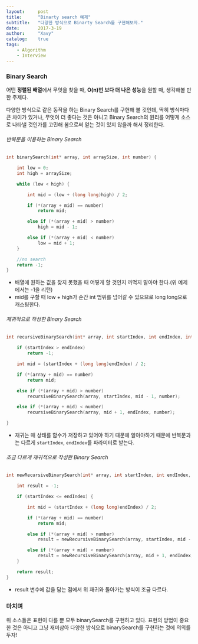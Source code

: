 ```yaml
---
layout:     post
title:      "Binarty search 예제"
subtitle:   "다양한 방식으로 Binarty Search를 구현해보자."
date:       2017-3-19
author:     "Xavy"
catalog:    true
tags:
    - Algorithm
    - Interview
---
```


### Binary Search

어떤 **정렬된 배열**에서 무엇을 찾을 때, **O(n)번 보다 더 나은 성능**을 원할 때, 생각해볼 만한 주제다.

다양한 방식으로 같은 동작을 하는 Binary Search를 구현해 볼 것인데, 딱히 방식마다 큰 차이가 있거나, 무엇이 더 좋다는 것은 아니고 Binary Search의 원리를 어떻게 소스로 나타낼 것인가를 고민해 봄으로써 얻는 것이 있지 않을까 해서 정리한다.

###### 반복문을 이용하는 Binary Search

```c++
int binarySearch(int* array, int arraySize, int number) {

	int low = 0;
	int high = arraySize;

	while (low < high) {

		int mid = (low + (long long)high) / 2;

		if (*(array + mid) == number)
			return mid;

		else if (*(array + mid) > number)
			high = mid - 1;

		else if (*(array + mid) < number)
			low = mid + 1;
	}

	//no search
	return -1;
}
```

- 배열에 원하는 값을 찾지 못했을 때 어떻게 할 것인지 까먹지 말아야 한다.(위 예제에서는 -1을 리턴)
- mid를 구할 때 low + high가 순간 int 범위를 넘어갈 수 있으므로 long long으로 캐스팅한다.

###### 재귀적으로 작성한 Binary Search

```C++
int recursiveBinarySearch(int* array, int startIndex, int endIndex, int number) {

	if (startIndex > endIndex)
		return -1;

	int mid = (startIndex + (long long)endIndex) / 2;

	if (*(array + mid) == number)
		return mid;

	else if (*(array + mid) > number)
		recursiveBinarySearch(array, startIndex, mid - 1, number);

	else if (*(array + mid) < number)
		recursiveBinarySearch(array, mid + 1, endIndex, number);

}
```

- 재귀는 매 상태를 함수가 저장하고 있어야 하기 때문에 알아야하기 때문에 반복문과는 다르게 `startIndex`, `endIndex`를 파라미터로 받는다.

###### 조금 다르게 재귀적으로 작성한 Binary Search

```C++
int newRecursiveBinarySearch(int* array, int startIndex, int endIndex, int number) {

	int result = -1;

	if (startIndex <= endIndex) {

		int mid = (startIndex + (long long)endIndex) / 2;

		if (*(array + mid) == number)
			return mid;

		else if (*(array + mid) > number)
			result = newRecursiveBinarySearch(array, startIndex, mid - 1, number);

		else if (*(array + mid) < number)
			result = newRecursiveBinarySearch(array, mid + 1, endIndex, number);
	}

	return result;
}
```

- result 변수에 값을 담는 점에서 위 재귀와 돌아가는 방식이 조금 다르다.

### 마치며

위 소스들은 표현이 다를 뿐 모두 binarySearch를 구현하고 있다. 표현의 방법이 중요한 것은 아니고 그냥 재미삼아 다양한 방식으로 binarySearch를 구현하는 것에 의의를 두자!

